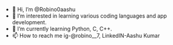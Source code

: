 - 👋 Hi, I’m @Robino0aashu
- 👀 I’m interested in learning various coding languages and app development.
- 🌱 I’m currently learning Python, C, C++.
- 📫 How to reach me ig-@robino__7, LinkedIN-Aashu Kumar

<!---
Robino0aashu/Robino0aashu is a ✨ special ✨ repository because its `README.md` (this file) appears on your GitHub profile.
You can click the Preview link to take a look at your changes.
--->
